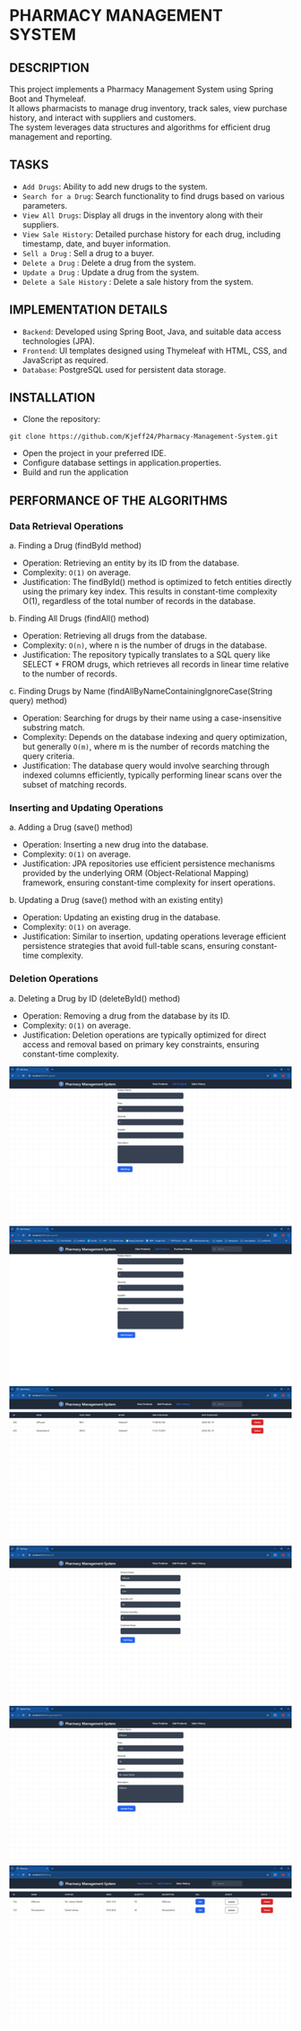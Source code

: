 # PHARMACY MANAGEMENT SYSTEM

## DESCRIPTION
This project implements a Pharmacy Management System using Spring Boot and Thymeleaf.  
It allows pharmacists to manage drug inventory, track sales, view purchase history, and interact with suppliers and customers.  
The system leverages data structures and algorithms for efficient drug management and reporting.

## TASKS
- `Add Drugs`: Ability to add new drugs to the system.
- `Search for a Drug`: Search functionality to find drugs based on various parameters.
- `View All Drugs`: Display all drugs in the inventory along with their suppliers.
- `View Sale History`: Detailed purchase history for each drug, including timestamp, date, and buyer information.
- `Sell a Drug` : Sell a drug to a buyer.
- `Delete a Drug` : Delete a drug from the system.
- `Update a Drug` : Update a drug from the system.
- `Delete a Sale History` : Delete a sale history from the system.


## IMPLEMENTATION DETAILS
- `Backend`: Developed using Spring Boot, Java, and suitable data access technologies (JPA).
- `Frontend`: UI templates designed using Thymeleaf with HTML, CSS, and JavaScript as required.
- `Database`: PostgreSQL used for persistent data storage.

## INSTALLATION
- Clone the repository: 
```
git clone https://github.com/Kjeff24/Pharmacy-Management-System.git
```
- Open the project in your preferred IDE.
- Configure database settings in application.properties.
- Build and run the application

## PERFORMANCE OF THE ALGORITHMS
### Data Retrieval Operations
a. Finding a Drug (findById method)
- Operation: Retrieving an entity by its ID from the database.
- Complexity: `O(1)` on average.
- Justification: The findById() method is optimized to fetch entities directly using the primary key index. This results in constant-time complexity O(1), regardless of the total number of records in the database.

b. Finding All Drugs (findAll() method)
- Operation: Retrieving all drugs from the database.
- Complexity: `O(n)`, where n is the number of drugs in the database.
- Justification: The repository typically translates to a SQL query like SELECT * FROM drugs, which retrieves all records in linear time relative to the number of records.

c. Finding Drugs by Name (findAllByNameContainingIgnoreCase(String query) method)
- Operation: Searching for drugs by their name using a case-insensitive substring match.
- Complexity: Depends on the database indexing and query optimization, but generally `O(m)`, where m is the number of records matching the query criteria.
- Justification: The database query would involve searching through indexed columns efficiently, typically performing linear scans over the subset of matching records.

### Inserting and Updating Operations
a. Adding a Drug (save() method)
- Operation: Inserting a new drug into the database.
- Complexity: `O(1)` on average.
- Justification: JPA repositories use efficient persistence mechanisms provided by the underlying ORM (Object-Relational Mapping) framework, ensuring constant-time complexity for insert operations.

b. Updating a Drug (save() method with an existing entity)
- Operation: Updating an existing drug in the database.
- Complexity: `O(1)` on average.
- Justification: Similar to insertion, updating operations leverage efficient persistence strategies that avoid full-table scans, ensuring constant-time complexity.

### Deletion Operations
a. Deleting a Drug by ID (deleteById() method)
- Operation: Removing a drug from the database by its ID.
- Complexity: `O(1)` on average.
- Justification: Deletion operations are typically optimized for direct access and removal based on primary key constraints, ensuring constant-time complexity.

![Add Drug](src/main/resources/static/images/add_drug.png)
![alt text](src/main/resources/static/images/add_product.png)
![alt text](src/main/resources/static/images/sale_history.png)
![alt text](src/main/resources/static/images/sell_drug.png)
![alt text](src/main/resources/static/images/update_product.png)
![alt text](src/main/resources/static/images/view_product.png)